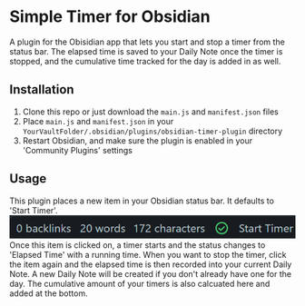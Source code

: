 # Simple Timer for Obsidian

A plugin for the Obisidian app that lets you start and stop a timer from the status bar. 
The elapsed time is saved to your Daily Note once the timer is stopped, and the cumulative time tracked for the day is added in as well. 

## Installation
1. Clone this repo or just download the `main.js` and `manifest.json` files
2. Place `main.js` and `manifest.json` in your `YourVaultFolder/.obsidian/plugins/obsidian-timer-plugin` directory
3. Restart Obsidian, and make sure the plugin is enabled in your 'Community Plugins' settings

## Usage
This plugin places a new item in your Obsidian status bar. It defaults to 'Start Timer'.
![](assets/images/start_timer.png)
Once this item is clicked on, a timer starts and the status changes to 'Elapsed Time' with a running time.
When you want to stop the timer, click the item again and the elapsed time is then recorded into your current Daily Note. 
A new Daily Note will be created if you don't already have one for the day. 
The cumulative amount of your timers is also calcuated here and added at the bottom.
